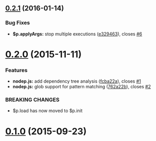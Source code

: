 <a name="0.2.1"></a>
## [0.2.1](https://github.com/BrainBacon/Nodep/compare/0.2.0...v0.2.1) (2016-01-14)


### Bug Fixes

* **$p.applyArgs:** stop multiple executions ([e329463](https://github.com/BrainBacon/Nodep/commit/e329463)), closes [#6](https://github.com/BrainBacon/Nodep/issues/6)



<a name="0.2.0"></a>
# [0.2.0](https://github.com/BrainBacon/Nodep/compare/0.1.0...v0.2.0) (2015-11-11)


### Features

* **nodep.js:** add dependency tree analysis ([fcba22a](https://github.com/BrainBacon/Nodep/commit/fcba22a)), closes [#1](https://github.com/BrainBacon/Nodep/issues/1)
* **nodep.js:** glob support for pattern matching ([762a22b](https://github.com/BrainBacon/Nodep/commit/762a22b)), closes [#2](https://github.com/BrainBacon/Nodep/issues/2)


### BREAKING CHANGES

* $p.load has now moved to $p.init



<a name="0.1.0"></a>
# [0.1.0](https://github.com/BrainBacon/Nodep/compare/0.1.0...v0.1.0) (2015-09-23)




